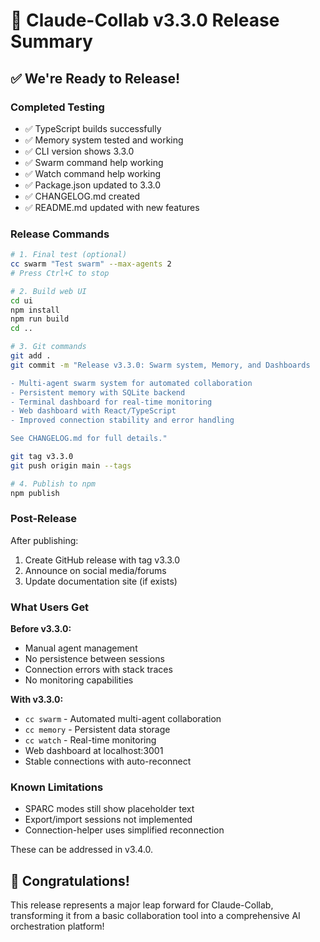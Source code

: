 # 🚀 Claude-Collab v3.3.0 Release Summary

## ✅ We're Ready to Release!

### Completed Testing
- ✅ TypeScript builds successfully
- ✅ Memory system tested and working
- ✅ CLI version shows 3.3.0
- ✅ Swarm command help working
- ✅ Watch command help working
- ✅ Package.json updated to 3.3.0
- ✅ CHANGELOG.md created
- ✅ README.md updated with new features

### Release Commands

```bash
# 1. Final test (optional)
cc swarm "Test swarm" --max-agents 2
# Press Ctrl+C to stop

# 2. Build web UI
cd ui
npm install
npm run build
cd ..

# 3. Git commands
git add .
git commit -m "Release v3.3.0: Swarm system, Memory, and Dashboards

- Multi-agent swarm system for automated collaboration
- Persistent memory with SQLite backend
- Terminal dashboard for real-time monitoring
- Web dashboard with React/TypeScript
- Improved connection stability and error handling

See CHANGELOG.md for full details."

git tag v3.3.0
git push origin main --tags

# 4. Publish to npm
npm publish
```

### Post-Release

After publishing:
1. Create GitHub release with tag v3.3.0
2. Announce on social media/forums
3. Update documentation site (if exists)

### What Users Get

**Before v3.3.0:**
- Manual agent management
- No persistence between sessions
- Connection errors with stack traces
- No monitoring capabilities

**With v3.3.0:**
- `cc swarm` - Automated multi-agent collaboration
- `cc memory` - Persistent data storage
- `cc watch` - Real-time monitoring
- Web dashboard at localhost:3001
- Stable connections with auto-reconnect

### Known Limitations
- SPARC modes still show placeholder text
- Export/import sessions not implemented
- Connection-helper uses simplified reconnection

These can be addressed in v3.4.0.

## 🎉 Congratulations!

This release represents a major leap forward for Claude-Collab, transforming it from a basic collaboration tool into a comprehensive AI orchestration platform!